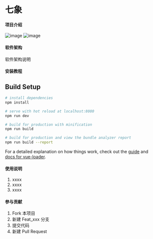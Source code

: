 # 七象

#### 项目介绍
 ![image](https://ruyangit.github.io/bgs/home.png)
 ![image](https://ruyangit.github.io/bgs/user.png)
#### 软件架构
软件架构说明


#### 安装教程

## Build Setup

``` bash
# install dependencies
npm install

# serve with hot reload at localhost:8080
npm run dev

# build for production with minification
npm run build

# build for production and view the bundle analyzer report
npm run build --report
```

For a detailed explanation on how things work, check out the [guide](http://vuejs-templates.github.io/webpack/) and [docs for vue-loader](http://vuejs.github.io/vue-loader).

#### 使用说明

1. xxxx
2. xxxx
3. xxxx

#### 参与贡献

1. Fork 本项目
2. 新建 Feat_xxx 分支
3. 提交代码
4. 新建 Pull Request
